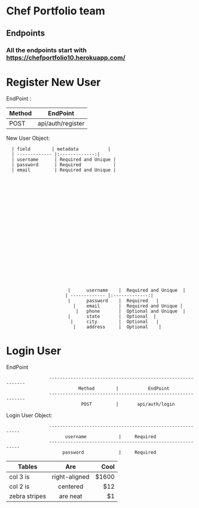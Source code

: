 # Chef Portfolio team

## Endpoints

### All the endpoints start with https://chefportfolio10.herokuapp.com/


                                 
   # Register New User
   
   EndPoint :


| Method        | EndPoint           | 
| ------------- |:-------------:| 
| POST      | api/auth/register|



                        
                                                              
   New User Object: 
   
      | field        | metadata           | 
      | ------------- |:-------------:| 
      | username      | Required and Unique | 
      | password      | Required            | 
      | email         | Required and Unique |  
   
   
   
   
   
   
   
   
   
   
   
   
   
   
   
   
   
   
   
   
 
                     
                           |      username    |  Required and Unique  |
                          | ------------- |:-------------:| 
                           |      password    |  Required   |
                             |    email       |  Required and Unique |
                              |   phone       |  Optional and Unique  |
                           |      state       |  Optional  |
                            |     city        |  Optional   |
                             |    address     |  Optional    |
                    
            

   # Login User
   
   EndPoint
   
   
                    -------------------------------------------------------------
                               Method        |           EndPoint
                    -------------------------------------------------------------
                                POST         |       api/auth/login
                   
                       
   
   Login User Object: 
   
                    -----------------------------------------------------------
                          username            |     Required
                    -----------------------------------------------------------
                         password             |     Required
   
   
   
   
   
   | Tables        | Are           | Cool  |
| ------------- |:-------------:| -----:|
| col 3 is      | right-aligned | $1600 |
| col 2 is      | centered      |   $12 |
| zebra stripes | are neat      |    $1 |
   
   

